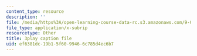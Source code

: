 ```yaml
---
content_type: resource
description: ''
file: /media/https%3A/open-learning-course-data-rc.s3.amazonaws.com/9-00sc-introduction-to-psychology-fall-2011/ef6381dc19b15f6099466c785d4ec6b7_SBrCPDC21f4.vtt
file_type: application/x-subrip
resourcetype: Other
title: 3play caption file
uid: ef6381dc-19b1-5f60-9946-6c785d4ec6b7
---
```

